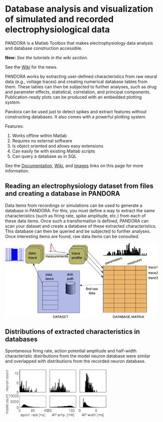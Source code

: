 # Database analysis and visualization of simulated and recorded electrophysiological data

PANDORA is a Matlab Toolbox that makes electrophysiology data analysis and database construction accessible. 

__New:__ *See the tutorials in the wiki section.*

See the <a href="wiki/">Wiki</a> for the news.

PANDORA works by extracting user-defined characteristics from raw neural data (e.g., voltage traces) and creating numerical database tables from them. These tables can then be subjected to further analyses, such as drug and parameter effects, statistical, correlation, and principal components. Publication-ready plots can be produced with an embedded plotting system. 

Pandora can be used just to detect spikes and extract features without constructing databases. It also comes with a powerful plotting system.

Features:

1. Works offline within Matlab
2. Requires no external software
3. Is object oriented and allows easy extensions
4. Can easily tie with existing Matlab scripts
5. Can query a database as in SQL

See the <a href="download/">Documentation</a>, <a href="wiki/">Wiki</a>, and <a href="screenshots/">Images</a> links on this page for more information.

##  Reading an electrophysiology dataset from files and creating a database in PANDORA

Data items from recordings or simulations can be used to generate a
database in PANDORA. For this, you must define a way to extract the
same characteristics (such as firing rate, spike amplitude, etc.) from
each of these data items. Once such a transformation is defined,
PANDORA can scan your dataset and create a database of these extracted
characteristics. This database can then be queried and be subjected to
further analyses. Once interesting items are found, raw data items can
be consulted.

<img src="pandora-overall-schema.png"/>

## Distributions of extracted characteristics in databases

Spontaneous firing rate, action potential amplitude and half-width
characteristic distributions from the model neuron database were
similar and overlapped with distributions from the recorded neuron
database.

<img src="plot_tests_histograms.png"/>
